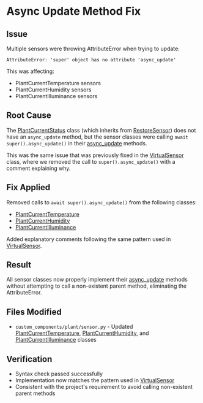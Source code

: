 # Async Update Method Fix

## Issue
Multiple sensors were throwing AttributeError when trying to update:
```
AttributeError: 'super' object has no attribute 'async_update'
```

This was affecting:
- PlantCurrentTemperature sensors
- PlantCurrentHumidity sensors  
- PlantCurrentIlluminance sensors

## Root Cause
The [PlantCurrentStatus](file:///d:/Python/git/homeassistant-brokkoli/custom_components/plant/sensor.py#L385-L521) class (which inherits from [RestoreSensor](file:///d:/Python/git/homeassistant-brokkoli/custom_components/plant/sensor.py#L385-L521)) does not have an `async_update` method, but the sensor classes were calling `await super().async_update()` in their [async_update](file:///d:/Python/git/homeassistant-brokkoli/custom_components/plant/sensor.py#L1319-L1323) methods.

This was the same issue that was previously fixed in the [VirtualSensor](file:///d:/Python/git/homeassistant-brokkoli/custom_components/plant/sensor.py#L2253-L2387) class, where we removed the call to `super().async_update()` with a comment explaining why.

## Fix Applied
Removed calls to `await super().async_update()` from the following classes:
- [PlantCurrentTemperature](file:///d:/Python/git/homeassistant-brokkoli/custom_components/plant/sensor.py#L798-L827)
- [PlantCurrentHumidity](file:///d:/Python/git/homeassistant-brokkoli/custom_components/plant/sensor.py#L829-L854)
- [PlantCurrentIlluminance](file:///d:/Python/git/homeassistant-brokkoli/custom_components/plant/sensor.py#L523-L548)

Added explanatory comments following the same pattern used in [VirtualSensor](file:///d:/Python/git/homeassistant-brokkoli/custom_components/plant/sensor.py#L2253-L2387).

## Result
All sensor classes now properly implement their [async_update](file:///d:/Python/git/homeassistant-brokkoli/custom_components/plant/sensor.py#L1319-L1323) methods without attempting to call a non-existent parent method, eliminating the AttributeError.

## Files Modified
- `custom_components/plant/sensor.py` - Updated [PlantCurrentTemperature](file:///d:/Python/git/homeassistant-brokkoli/custom_components/plant/sensor.py#L798-L827), [PlantCurrentHumidity](file:///d:/Python/git/homeassistant-brokkoli/custom_components/plant/sensor.py#L829-L854), and [PlantCurrentIlluminance](file:///d:/Python/git/homeassistant-brokkoli/custom_components/plant/sensor.py#L523-L548) classes

## Verification
- Syntax check passed successfully
- Implementation now matches the pattern used in [VirtualSensor](file:///d:/Python/git/homeassistant-brokkoli/custom_components/plant/sensor.py#L2253-L2387)
- Consistent with the project's requirement to avoid calling non-existent parent methods